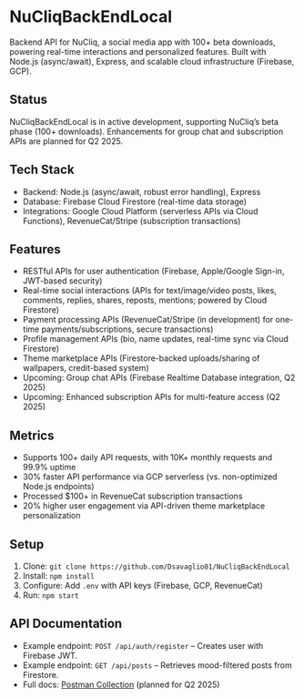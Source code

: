 # NuCliqBackEndLocal
Backend API for NuCliq, a social media app with 100+ beta downloads, powering real-time interactions and personalized features. Built with Node.js (async/await), Express, and scalable cloud infrastructure (Firebase, GCP).

## Status
NuCliqBackEndLocal is in active development, supporting NuCliq’s beta phase (100+ downloads). Enhancements for group chat and subscription APIs are planned for Q2 2025.

## Tech Stack
- Backend: Node.js (async/await, robust error handling), Express
- Database: Firebase Cloud Firestore (real-time data storage)
- Integrations: Google Cloud Platform (serverless APIs via Cloud Functions), RevenueCat/Stripe (subscription transactions)

## Features
- RESTful APIs for user authentication (Firebase, Apple/Google Sign-in, JWT-based security)
- Real-time social interactions (APIs for text/image/video posts, likes, comments, replies, shares, reposts, mentions; powered by Cloud Firestore)
- Payment processing APIs (RevenueCat/Stripe (in development) for one-time payments/subscriptions, secure transactions)
- Profile management APIs (bio, name updates, real-time sync via Cloud Firestore)
- Theme marketplace APIs (Firestore-backed uploads/sharing of wallpapers, credit-based system)
- Upcoming: Group chat APIs (Firebase Realtime Database integration, Q2 2025)
- Upcoming: Enhanced subscription APIs for multi-feature access (Q2 2025)

## Metrics
- Supports 100+ daily API requests, with 10K+ monthly requests and 99.9% uptime
- 30% faster API performance via GCP serverless (vs. non-optimized Node.js endpoints)
- Processed $100+ in RevenueCat subscription transactions
- 20% higher user engagement via API-driven theme marketplace personalization

## Setup
1. Clone: `git clone https://github.com/Dsavaglio01/NuCliqBackEndLocal`
2. Install: `npm install`
3. Configure: Add `.env` with API keys (Firebase, GCP, RevenueCat)
4. Run: `npm start`

## API Documentation
- Example endpoint: `POST /api/auth/register` – Creates user with Firebase JWT.
- Example endpoint: `GET /api/posts` – Retrieves mood-filtered posts from Firestore.
- Full docs: [Postman Collection](https://www.postman.com/example-collection) (planned for Q2 2025)
